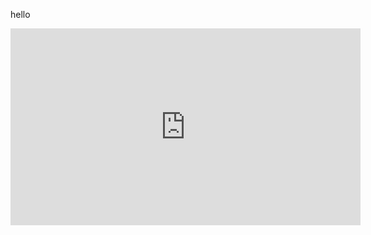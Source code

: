 hello

<iframe width="560" height="315" src="https://www.youtube.com/embed/NUYvbT6vTPs" title="YouTube video player" frameborder="0" allow="accelerometer; autoplay; clipboard-write; encrypted-media; gyroscope; picture-in-picture" allowfullscreen></iframe>

